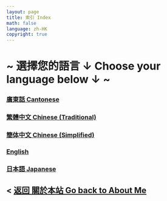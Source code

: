 ```yaml
---
layout: page
title: 索引 Index
math: false
language: zh-HK
copyright: true
---
```


# ~ 選擇您的語言 ↓ Choose your language below ↓ ~
### [廣東話 Cantonese](https://lolicon.wtf/about/self_intro/cantonese)
### [繁體中文 Chinese (Traditional)](https://lolicon.wtf/about/self_intro/zh-TW)
### [簡体中文 Chinese (Simplified)](https://lolicon.wtf/about/self_intro/zh-CN)
### [English](https://lolicon.wtf/about/self_intro/en)
### [日本語 Japanese](https://lolicon.wtf/about/self_intro/jp)


## < [返回 關於本站 Go back to About Me](https://lolicon.wtf/about)
